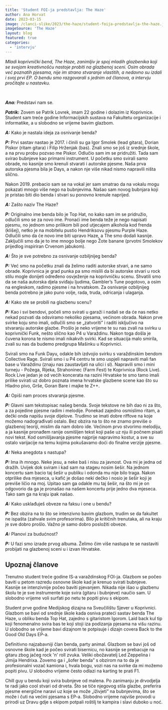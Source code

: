 ```yaml
---
title: 'Student FOI-ja predstavlja: The Haze'
author: Ana Horvat
date: 2023-03-15
image: /clanci-slike/2023/the-haze/student-foija-predstavlja-the-haze.jpg
imageSource: 'The Haze'
layout: blog
featured: true
categories:
  - 'intervju'
---
```


<script>
  import FeaturedPerson from '$lib/article-components/FeaturedPerson.svelte'
  // pt-14
</script>

_Mladi koprivnički bend, The Haze, zanimljiv je spoj mladih glazbenika koji se svojom kreativnošću nastoje probiti na glazbenoj sceni. Osim obrada već poznatih pjesama, nije im strano stvaranje vlastitih, a nedavno su izdali i svoj prvi EP. O bendu smo razgovarali s jednim od članova, a intervju pročitajte u nastavku._

<br />

**_Ana:_** Predstavi nam se.

**_Patrik:_** Zovem se Patrik Lovrek, imam 22 godine i dolazim iz Koprivnice. Student sam treće godine Informacijskih sustava na Fakultetu organizacije i informatike, a u slobodno se vrijeme bavim glazbom.

**_A:_** Kako je nastala ideja za osnivanje benda?

**_P:_** Prvi sastav nastao je 2017. i činili su ga Igor Smolek (lead gitara), Dorian Piskor (ritam gitara) i Filip Hrženjak (bas). Znali smo se još iz srednje škole, a na prvu probu pozvao me Piskor. Odlučio sam im se pridružiti. Tada sam svirao bubnjeve kao primarni instrument. U početku smo svirali samo obrade, no kasnije smo krenuli stvarati i autorske pjesme. Naša prva autorska pjesma bila je Days, a nakon nje više nikad nismo napravili ništa slično.

Nakon 2019. prebacio sam se na vokal jer sam smatrao da na vokalu mogu pokazati mnogo više nego na bubnjevima. Našao sam novog bubnjara koji je pristao biti dio benda i stvari su ponovno krenule naprijed. 

**_A:_** Zašto naziv The Haze?

**_P:_** Originalno ime benda bilo je Top Hat, no kako sam im se pridružio, odlučili smo se za novo ime. Pronaći ime benda teže je nego napisati pjesmu, no jednom smo prilikom bili pod utjecajem alkohola kod frenda (klišej), netko je na mobitelu pustio Hendriksovu pjesmu Purple Haze. Odlučili smo da će novo ime biti upravo Haze, a The smo dodali kasnije. Zaključili smo da je to ime mnogo bolje nego Žote banane (prvotni Smolekov prijedlog inspiriran Crvenom jabukom).

**_A:_** Što je sve potrebno za osnivanje ozbiljnijeg benda? 

**_P:_** Već smo na početku znali da želimo raditi autorske stvari, a ne samo obrade. Koprivnica
je grad punka pa smo mislili da bi autorske stvari u rock stilu mogle donijeti određeno osvježenje na koprivničku scenu. Shvatili smo da se naša autorska djela sviđaju ljudima, Gambler’s Tune pogotovo, a osim na engleskom, radimo pjesme i na hrvatskom. Za osnivanje ozbiljnijeg benda potrebno je jako puno volje, rada, truda, odricanja i ulaganja.

**_A:_** Kako ste se probili na glazbenu scenu?

**_P:_** Kao i svi bendovi, počeli smo svirati u garaži i nadali se da će nas netko nekad pozvati da odsviramo nekoliko pjesama, većinom obrada. Nakon prve svirke koju smo imali, odlučili smo se „zatvoriti” i raditi isključivo na stvaranju autorske glazbe. Prošlo je neko vrijeme te su nas zvali na svirku u koprivnički Funk, nešto slično kao P4 u Varaždinu. Nakon toga došla je čuvena korona te nismo imali nikakvih svirki. Kad se situacija malo smirila, zvali su nas da budemo predgrupa Mašinku u Koprivnici. 

Svirali smo na Funk Dayu, odakle bih izdvojio svirku s varaždinskim bendom Collective Rage. Svirali smo i u P4 centru te smo uspjeli napraviti mali fan base u Varaždinu (znaju nas zaustavljati na ulici i sl). Napravili smo i mini turneju - Požega, Rijeka, Strahoninec (Farm Fest) te Koprivnica (Rock Live). Rock Live jedan je od većih koncerata na razini Hrvatske te smo tamo imali prilike svirati uz dobro poznata imena hrvatske glazbene scene kao što su Hladno pivo, Grše, Goran Bare i majke te Z++.

**_A:_** Opiši nam proces stvaranja pjesme.

**_P:_** Glavni sam tekstopisac našeg benda. Svoje tekstove ne bih dao ni za što, a za pojedine pjesme radim i melodije. Ponekad zajedno osmislimo ritam, a dečki onda napišu svoje dijelove. Trudimo se imati dobre riffove na koje možemo nadograđivati ostalo. Bez obzira na to što ne znamo previše o glazbenoj teoriji, mislim da nam dobro ide. Većinom prvo stvorimo melodiju, a ja kasnije pronađem ranije osmišljen tekst koji paše uz nju ili počnem pisati novi tekst. Kod osmišljavanja pjesme najprije napravimo kostur, a sve su ostalo varijacije na temu kojima pokušavamo doći do finalne verzije pjesme.

**_A:_** Neka anegdota s nastupa?

**_P:_** Ima ih mnogo. Neke jesu, a neke baš i nisu za javnost. Ova mi je jedna od dražih. Uvijek dok sviram i kad sam na stageu nosim šešir. Na jednom koncertu sam bacio taj šešir u publiku i odonda mu nije bilo traga. Nakon otprilike dva mjeseca, u kafić je došao neki dečko i nosio je šešir koji je previše ličio na moj. Upitao sam ga odakle mu taj šešir, na što mi je on odgovorio da ga je pronašao na našem koncertu prije jedno dva mjeseca. Tako sam ga na kraju ipak našao.

**_A:_** Kako usklađuješ obveze na faksu i one u bendu?

**_P:_** Bez obzira na to što se intenzivno bavim glazbom, trudim se da fakultet ne ispašta (zahvale svim profesorima). Bilo je kritičnih trenutaka, ali na kraju je sve dobro prošlo. Važno je samo dobro posložiti obveze.

**_A:_** Planovi za budućnost?

**_P:_** U fazi smo izrade prvog albuma. Želimo čim više nastupa te se nastaviti probijati na glazbenoj sceni u i izvan Hrvatske.

## Upoznaj članove

<FeaturedPerson name='Patrik Lovrek (22)' description='Frontman' imageUrl='/clanci-slike/2023/the-haze/patrik-lovrek.jpg' imageClass='aspect-portrait!' />

Trenutno student treće godine IS-a varaždinskog FOI-ja. Glazbom se počeo baviti u petom razredu osnovne škole kad je krenuo svirati bubnjeve. Kasnije se intenzivnije počeo baviti pjevanjem. Nikada nije išao u glazbenu školu te je sve instrumente koje svira (gitaru i bubnjeve) naučio sam. U slobodno vrijeme voli surfati po netu te popiti pivu s ekipom. 

<FeaturedPerson name='Dorian Piskor (23)' description='Bas gitara' imageUrl='/clanci-slike/2023/the-haze/dorian-piskor.jpg' imageClass='aspect-portrait!' />

Student prve godine Medijskog dizajna na Sveučilištu Sjever u Koprivnici. Glazbom se bavi od srednje škole kada osniva prateći sastav benda The Haze,
u obliku benda Top Hat, zajedno s gitaristom Igorom. Laid back kul tip koji fenomenalno svira bas te koji stoji iza podizanja pjesama na višu razinu. U slobodno se vrijeme bavi dizajnom te potpisuje i dizajn covera Back to the Good Old Days EP-a.

<FeaturedPerson name='Igor Smolek (22)' description='Glavna gitara' imageUrl='/clanci-slike/2023/the-haze/igor-smolek.jpg' imageClass='aspect-portrait!' />

Definitivno najzabavniji član benda, party animal. Glazbom se bavi još od osnovne škole kad je počeo svirati bisernicu, no kasnije se prebacuje na gitaru zbog jačeg rock 'n' roll zvuka. Veliki obožavatelj Led Zeppelina i Jimija Hendrixa. Zovemo ga i „šofer benda” s obzirom na to da je profesionalni vozač kamiona i, hvala bogu, vozi nas na svirke da mi možemo popiti pivu. U slobodno vrijeme često odlazi na karting te prati F1.

<FeaturedPerson name='Patrik Kalinić (25)' description='Bubnjevi' imageUrl='/clanci-slike/2023/the-haze/patrik-kalinic.jpg' imageClass='aspect-portrait!' />

Chill guy u bendu koji svira bubnjeve od malena. Po zanimanju je drvodjelja te radi jako cool stvari od drveta. Što se tiče njegovog stila glazbe, preferira pjesme energične naravi uz koje se može „iživjeti” na bubnjevima, što se može i čuti na većini pjesama s EP-a. Slobodno vrijeme najviše provodi u prirodi uz Dravu gdje s ekipom potpali roštilj te kampira i slavi duboko u noć.
